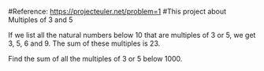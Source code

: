 #Reference: https://projecteuler.net/problem=1
#This project about Multiples of 3 and 5
   
If we list all the natural numbers below 10 that are multiples of 3 or 5, we get 3, 5, 6 and 9. The sum of these multiples is 23.

Find the sum of all the multiples of 3 or 5 below 1000.
